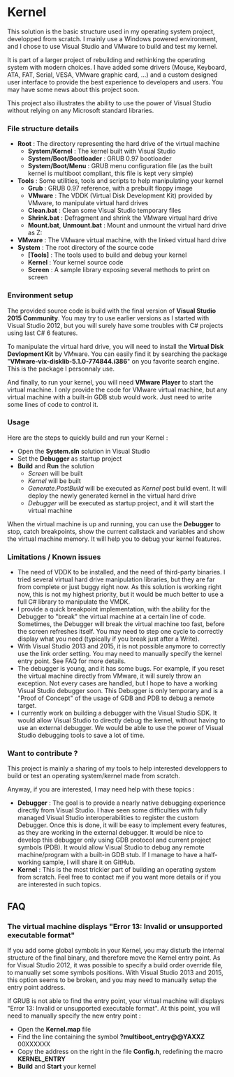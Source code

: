 # Kernel

This solution is the basic structure used in my operating system project, developped from scratch. I mainly use a Windows powered environment, and I chose to use Visual Studio and VMware to build and test my kernel.

It is part of a larger project of rebuilding and rethinking the operating system with modern choices. I have added some drivers (Mouse, Keyboard, ATA, FAT, Serial, VESA, VMware graphic card, ...) and a custom designed user interface to provide the best experience to developers and users. You may have some news about this project soon.

This project also illustrates the ability to use the power of Visual Studio without relying on any Microsoft standard libraries.

### File structure details

* **Root** : The directory representing the hard drive of the virtual machine
    * **System/Kernel** : The kernel built with Visual Studio
    * **System/Boot/Bootloader** : GRUB 0.97 bootloader
    * **System/Boot/Menu** : GRUB menu configuration file (as the built kernel is multiboot compliant, this file is kept very simple)
* **Tools** : Some utilities, tools and scripts to help manipulating your kernel
    * **Grub** : GRUB 0.97 reference, with a prebuilt floppy image
    * **VMware** : The VDDK (Virtual Disk Development Kit) provided by VMware, to manipulate virtual hard drives
    * **Clean.bat** : Clean some Visual Studio temporary files
    * **Shrink.bat** : Defragment and shrink the VMware virtual hard drive
    * **Mount.bat**, **Unmount.bat** : Mount and unmount the virtual hard drive as Z: 
* **VMware** : The VMware virtual machine, with the linked virtual hard drive
* **System** : The root directory of the source code
    * **[Tools]** : The tools used to build and debug your kernel
    * **Kernel** : Your kernel source code
    * **Screen** : A sample library exposing several methods to print on screen

### Environment setup

The provided source code is build with the final version of **Visual Studio 2015 Community**. You may try to use earlier versions as I started with Visual Studio 2012, but you will surely have some troubles with C# projects using last C# 6 features.

To manipulate the virtual hard drive, you will need to install the **Virtual Disk Devlopment Kit** by VMware. You can easily find it by searching the package "**VMware-vix-disklib-5.1.0-774844.i386**" on you favorite search engine. This is the package I personnaly use.

And finally, to run your kernel, you will need **VMware Player** to start the virtual machine. I only provide the code for VMware virtual machine, but any virtual machine with a built-in GDB stub would work. Just need to write some lines of code to control it.  

### Usage

Here are the steps to quickly build and run your Kernel :
* Open the **System.sln** solution in Visual Studio
* Set the **Debugger** as startup project
* **Build** and **Run** the solution
    * *Screen* will be built
    * *Kernel* will be built
    * *Generate.PostBuild* will be executed as *Kernel* post build event. It will deploy the newly generated kernel in the virtual hard drive
    * *Debugger* will be executed as startup project, and it will start the virtual machine
    
When the virtual machine is up and running, you can use the **Debugger** to stop, catch breakpoints, show the current callstack and variables and show the virtual machine memory. It will help you to debug your kernel features.  

### Limitations / Known issues

* The need of VDDK to be installed, and the need of third-party binaries. I tried several virtual hard drive manipulation libraries, but they are far from complete or just buggy right now. As this solution is working right now, this is not my highest priority, but it would be much better to use a full C# library to manipulate the VMDK.
* I provide a quick breakpoint implementation, with the ability for the Debugger to "break" the virtual machine at a certain line of code. Sometimes, the Debugger will break the virtual machine too fast, before the screen refreshes itself. You may need to step one cycle to correctly display what you need (typically if you break just after a Write).
* With Visual Studio 2013 and 2015, it is not possible anymore to correctly use the link order setting. You may need to manually specify the kernel entry point. See FAQ for more details.
* The debugger is young, and it has some bugs. For example, if you reset the virtual machine directly from VMware, it will surely throw an exception. Not every cases are handled, but I hope to have a working Visual Studio debugger soon. This Debugger is only temporary and is a "Proof of Concept" of the usage of GDB and PDB to debug a remote target. 
* I currently work on building a debugger with the Visual Studio SDK. It would allow Visual Studio to directly debug the kernel, without having to use an external debugger. We would be able to use the power of Visual Studio debugging tools to save a lot of time.

### Want to contribute ?

This project is mainly a sharing of my tools to help interested developpers to build or test an operating system/kernel made from scratch.

Anyway, if you are interested, I may need help with these topics :  
* **Debugger** : The goal is to provide a nearly native debugging experience directly from Visual Studio. I have seen some difficulties with fully managed Visual Studio interoperabilities to register the custom Debugger. Once this is done, it will be easy to implement every features, as they are working in the external debugger. It would be nice to develop this debugger only using GDB protocol and current project symbols (PDB). It would allow Visual Studio to debug any remote machine/program with a built-in GDB stub. If I manage to have a half-working sample, I will share it on GitHub. 
* **Kernel** : This is the most trickier part of building an operating system from scratch. Feel free to contact me if you want more details or if you are interested in such topics. 

## FAQ

### The virtual machine displays "Error 13: Invalid or unsupported executable format"

If you add some global symbols in your Kernel, you may disturb the internal structure of the final binary, and therefore move the Kernel entry point. As for Visual Studio 2012, it was possible to specify a build order override file, to manually set some symbols positions. With Visual Studio 2013 and 2015, this option seems to be broken, and you may need to manually setup the entry point address.

If GRUB is not able to find the entry point, your virtual machine will displays "Error 13: Invalid or unsupported executable format". At this point, you will need to manually specify the new entry point :
* Open the **Kernel.map** file
* Find the line containing the symbol **?multiboot_entry@@YAXXZ** 00XXXXXX
* Copy the address on the right in the file **Config.h**, redefining the macro **KERNEL_ENTRY**
* **Build** and **Start** your kernel